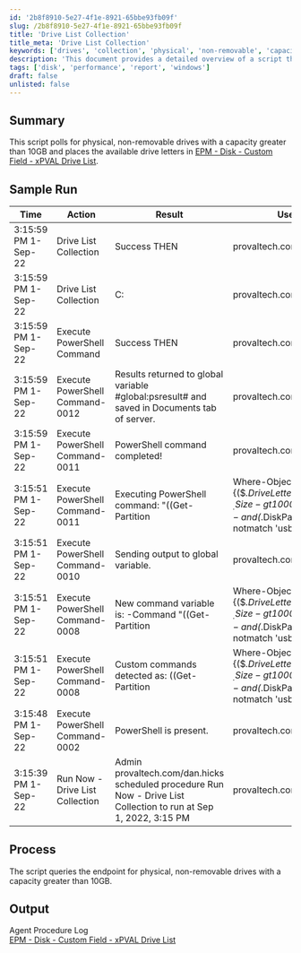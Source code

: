 ```yaml
---
id: '2b8f8910-5e27-4f1e-8921-65bbe93fb09f'
slug: /2b8f8910-5e27-4f1e-8921-65bbe93fb09f
title: 'Drive List Collection'
title_meta: 'Drive List Collection'
keywords: ['drives', 'collection', 'physical', 'non-removable', 'capacity', 'disk']
description: 'This document provides a detailed overview of a script that polls for physical, non-removable drives with a capacity greater than 10GB. It captures the available drive letters and logs the results for further analysis, ensuring efficient management of disk resources.'
tags: ['disk', 'performance', 'report', 'windows']
draft: false
unlisted: false
---
```


## Summary

This script polls for physical, non-removable drives with a capacity greater than 10GB and places the available drive letters in [EPM - Disk - Custom Field - xPVAL Drive List](/docs/3b56f103-7e5b-4f5b-a44d-92e5d6872c9a).

## Sample Run

| Time                   | Action                      | Result                                                                                             | User                      |
|------------------------|-----------------------------|----------------------------------------------------------------------------------------------------|---------------------------|
| 3:15:59 PM 1-Sep-22    | Drive List Collection       | Success THEN                                                                                       | provaltech.com/dan.hicks  |
| 3:15:59 PM 1-Sep-22    | Drive List Collection       | C:                                                                                                 | provaltech.com/dan.hicks  |
| 3:15:59 PM 1-Sep-22    | Execute PowerShell Command   | Success THEN                                                                                       | provaltech.com/dan.hicks  |
| 3:15:59 PM 1-Sep-22    | Execute PowerShell Command-0012 | Results returned to global variable #global:psresult# and saved in Documents tab of server.      | provaltech.com/dan.hicks  |
| 3:15:59 PM 1-Sep-22    | Execute PowerShell Command-0011 | PowerShell command completed!                                                                       | provaltech.com/dan.hicks  |
| 3:15:51 PM 1-Sep-22    | Execute PowerShell Command-0011 | Executing PowerShell command: \"((Get-Partition | Where-Object \{($_.DriveLetter -and $_.Size -gt 10000000000) -and ($_.DiskPath -notmatch 'usb')} | Select-Object -expandProperty DriveLetter) -join ': ')+':'\" > \"c:/provaltech/psoutput.txt\" | provaltech.com/dan.hicks  |
| 3:15:51 PM 1-Sep-22    | Execute PowerShell Command-0010 | Sending output to global variable.                                                                  | provaltech.com/dan.hicks  |
| 3:15:51 PM 1-Sep-22    | Execute PowerShell Command-0008 | New command variable is: -Command \"((Get-Partition | Where-Object \{($_.DriveLetter -and $_.Size -gt 10000000000) -and ($_.DiskPath -notmatch 'usb')} | Select-Object -expandProperty DriveLetter) -join ': ')+':'\" | provaltech.com/dan.hicks  |
| 3:15:51 PM 1-Sep-22    | Execute PowerShell Command-0008 | Custom commands detected as: ((Get-Partition | Where-Object \{($_.DriveLetter -and $_.Size -gt 10000000000) -and ($_.DiskPath -notmatch 'usb')} | Select-Object -expandProperty DriveLetter) -join ': ')+':' | provaltech.com/dan.hicks  |
| 3:15:48 PM 1-Sep-22    | Execute PowerShell Command-0002 | PowerShell is present.                                                                             | provaltech.com/dan.hicks  |
| 3:15:39 PM 1-Sep-22    | Run Now - Drive List Collection | Admin provaltech.com/dan.hicks scheduled procedure Run Now - Drive List Collection to run at Sep 1, 2022, 3:15 PM | provaltech.com/dan.hicks  |

## Process

The script queries the endpoint for physical, non-removable drives with a capacity greater than 10GB.

## Output

Agent Procedure Log  
[EPM - Disk - Custom Field - xPVAL Drive List](/docs/3b56f103-7e5b-4f5b-a44d-92e5d6872c9a)



